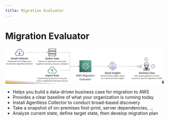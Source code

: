 ```yaml
---
title: Migration Evaluator
---
```

# Migration Evaluator
![Migration Evaluator](./Migration-Evaluator.png)
- Helps you build a data-driven business case for migration to AWS
- Provides a clear baseline of what your organization is running today
- Install Agentless Collector to conduct broad-based discovery
- Take a snapshot of on-premises foot-print, server dependencies, ...
- Analyze current state, define target state, then develop migration plan